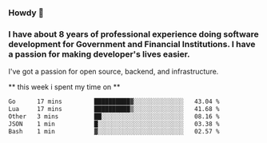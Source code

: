 ###  Howdy 🤠

### I have about 8 years of professional experience doing software development for Government and Financial Institutions. I have a passion for making developer's lives easier.

I've got a passion for open source, backend, and infrastructure.

** this week i spent my time on **
<!--START_SECTION:waka-->

```txt
Go      17 mins         ██████████▓░░░░░░░░░░░░░░   43.04 %
Lua     17 mins         ██████████▒░░░░░░░░░░░░░░   41.68 %
Other   3 mins          ██░░░░░░░░░░░░░░░░░░░░░░░   08.16 %
JSON    1 min           █░░░░░░░░░░░░░░░░░░░░░░░░   03.38 %
Bash    1 min           ▓░░░░░░░░░░░░░░░░░░░░░░░░   02.57 %
```

<!--END_SECTION:waka-->
